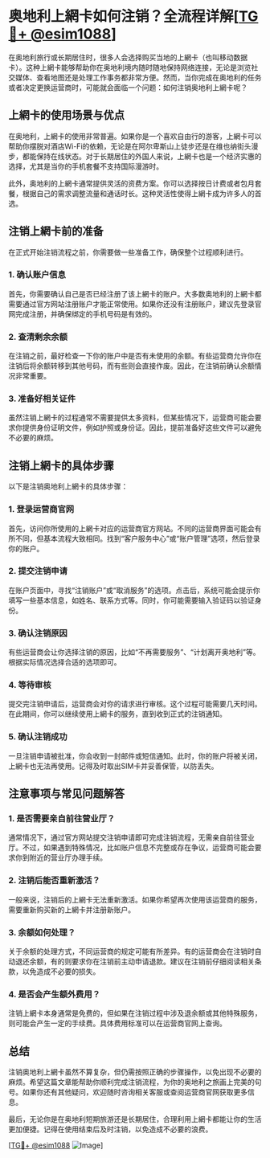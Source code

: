 # 奥地利上網卡如何注销？全流程详解[[TG💪+ @esim1088](https://t.me/s/esim1088)]

在奥地利旅行或长期居住时，很多人会选择购买当地的上網卡（也叫移动数据卡）。这种上網卡能够帮助你在奥地利境内随时随地保持网络连接，无论是浏览社交媒体、查看地图还是处理工作事务都非常方便。然而，当你完成在奥地利的任务或者决定更换运营商时，可能就会面临一个问题：如何注销奥地利上網卡呢？

## 上網卡的使用场景与优点

在奥地利，上網卡的使用非常普遍。如果你是一个喜欢自由行的游客，上網卡可以帮助你摆脱对酒店Wi-Fi的依赖，无论是在阿尔卑斯山上徒步还是在维也纳街头漫步，都能保持在线状态。对于长期居住的外国人来说，上網卡也是一个经济实惠的选择，尤其是当你的手机套餐不支持国际漫游时。

此外，奥地利的上網卡通常提供灵活的资费方案。你可以选择按日计费或者包月套餐，根据自己的需求调整流量和通话时长。这种灵活性使得上網卡成为许多人的首选。

## 注销上網卡前的准备

在正式开始注销流程之前，你需要做一些准备工作，确保整个过程顺利进行。

### 1. 确认账户信息
首先，你需要确认自己是否已经注册了该上網卡的账户。大多数奥地利的上網卡都需要通过官方网站注册账户才能正常使用。如果你还没有注册账户，建议先登录官网完成注册，并确保绑定的手机号码是有效的。

### 2. 查清剩余余额
在注销之前，最好检查一下你的账户中是否有未使用的余额。有些运营商允许你在注销后将余额转移到其他号码，而有些则会直接作废。因此，在注销前确认余额情况非常重要。

### 3. 准备好相关证件
虽然注销上網卡的过程通常不需要提供太多资料，但某些情况下，运营商可能会要求你提供身份证明文件，例如护照或身份证。因此，提前准备好这些文件可以避免不必要的麻烦。

## 注销上網卡的具体步骤

以下是注销奥地利上網卡的具体步骤：

### 1. 登录运营商官网
首先，访问你所使用的上網卡对应的运营商官方网站。不同的运营商界面可能会有所不同，但基本流程大致相同。找到“客户服务中心”或“账户管理”选项，然后登录你的账户。

### 2. 提交注销申请
在账户页面中，寻找“注销账户”或“取消服务”的选项。点击后，系统可能会提示你填写一些基本信息，如姓名、联系方式等。同时，你可能需要输入验证码以验证身份。

### 3. 确认注销原因
有些运营商会让你选择注销的原因，比如“不再需要服务”、“计划离开奥地利”等。根据实际情况选择合适的选项即可。

### 4. 等待审核
提交完注销申请后，运营商会对你的请求进行审核。这个过程可能需要几天时间。在此期间，你可以继续使用上網卡的服务，直到收到正式的注销通知。

### 5. 确认注销成功
一旦注销申请被批准，你会收到一封邮件或短信通知。此时，你的账户将被关闭，上網卡也无法再使用。记得及时取出SIM卡并妥善保管，以防丢失。

## 注意事项与常见问题解答

### 1. 是否需要亲自前往营业厅？
通常情况下，通过官方网站提交注销申请即可完成注销流程，无需亲自前往营业厅。不过，如果遇到特殊情况，比如账户信息不完整或存在争议，运营商可能会要求你到附近的营业厅办理手续。

### 2. 注销后能否重新激活？
一般来说，注销后的上網卡无法重新激活。如果你希望再次使用该运营商的服务，需要重新购买新的上網卡并注册新账户。

### 3. 余额如何处理？
关于余额的处理方式，不同运营商的规定可能有所差异。有的运营商会在注销时自动退还余额，有的则要求你在注销前主动申请退款。建议在注销前仔细阅读相关条款，以免造成不必要的损失。

### 4. 是否会产生额外费用？
注销上網卡本身通常是免费的，但如果在注销过程中涉及退余额或其他特殊服务，则可能会产生一定的手续费。具体费用标准可以在运营商官网上查询。

## 总结

注销奥地利上網卡虽然不算复杂，但仍需按照正确的步骤操作，以免出现不必要的麻烦。希望这篇文章能帮助你顺利完成注销流程，为你的奥地利之旅画上完美的句号。如果你还有其他疑问，欢迎随时咨询相关客服或查阅运营商官网获取更多信息。

最后，无论你是在奥地利短期旅游还是长期居住，合理利用上網卡都能让你的生活更加便捷。记得在使用结束后及时注销，以免造成不必要的浪费。

[[TG💪+ @esim1088](https://t.me/s/esim1088) ![Image](https://i.postimg.cc/4NQfJmqS/Snipaste-2025-05-13-00-14-12.png)]